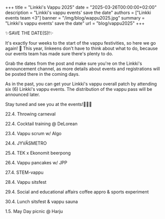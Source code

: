 +++
title = "Linkki's Vappu 2025"
date = "2025-03-26T00:00:00+02:00"
description = "Linkki's vappu events' save the date"
authors = ["Linkki events team <3"]
banner = "/img/blog/wappu2025.jpg"
summary = "Linkki's vappu events' save the date"
url = "blog/vappu2025"
+++


✨SAVE THE DATE(S)!✨

It's exactly four weeks to the start of the vappu festivities, so here we go again! 🎉 This year, linkeens don't have to think about what to do, because our events team has made sure there's plenty to do.

Grab the dates from the post and make sure you're on the Linkki's announcement channel, as more details about events and registrations will be posted there in the coming days.

As in the past, you can get your Linkki's vappu overall patch by attending six (6) Linkki's vappu events. The distribution of the vappu pass will be announced later.

Stay tuned and see you at the events!🫶🏻🥳

22.4. Throwing carneval

22.4. Cocktail training @ DeLorean

23.4. Vappu scrum w/ Algo

24.4. JYVÄSMETRO

25.4. TEK x Ekonomit beerpong

26.4. Vappu pancakes w/ JPP

27.4. STEM-vappu

28.4. Vappu sitsfest

29.4. Social and educational affairs coffee appro & sports experiment

30.4. Lunch sitsfest & vappu sauna

1.5. May Day picnic @ Harju
